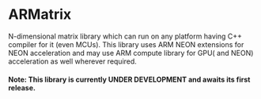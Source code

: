# ARMatrix
N-dimensional matrix library which can run on any platform having C++ compiler for it (even MCUs). This library uses ARM NEON extensions for NEON acceleration and may use ARM compute library for GPU( and NEON) acceleration as well wherever required.

#### Note: This library is currently UNDER DEVELOPMENT and awaits its first release.
